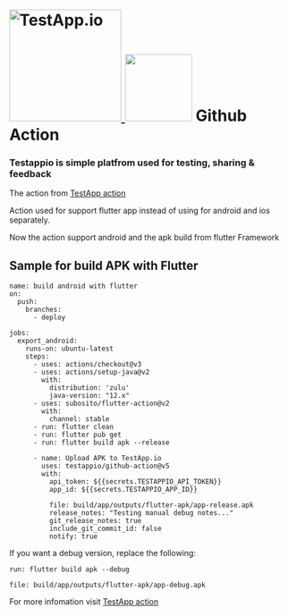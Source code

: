 
# [<img src="https://assets.testapp.io/logo/blue.svg" width="200" alt="TestApp.io"/>  <img width="120" src="https://docs.flutter.dev/assets/images/shared/brand/flutter/logo/flutter-lockup.png"/>](https://testapp.io/) Github Action

### Testappio is simple platfrom used for testing, sharing & feedback

The action from [TestApp action](https://github.com/testappio/github-action)

Action used for support flutter app instead of using for android and ios separately.

Now the action support android and the apk build  from flutter Framework

## Sample for build APK with Flutter
```
name: build android with flutter
on:
  push:
    branches:
      - deploy

jobs:
  export_android:
    runs-on: ubuntu-latest
    steps:
      - uses: actions/checkout@v3
      - uses: actions/setup-java@v2
        with:
          distribution: 'zulu'
          java-version: "12.x"
      - uses: subosito/flutter-action@v2
        with:
          channel: stable
      - run: flutter clean
      - run: flutter pub get
      - run: flutter build apk --release

      - name: Upload APK to TestApp.io
        uses: testappio/github-action@v5
        with:
          api_token: ${{secrets.TESTAPPIO_API_TOKEN}}
          app_id: ${{secrets.TESTAPPIO_APP_ID}}
          
          file: build/app/outputs/flutter-apk/app-release.apk
          release_notes: "Testing manual debug notes..."
          git_release_notes: true
          include_git_commit_id: false
          notify: true
```

If you want a debug version, replace the following:

`run: flutter build apk --debug`

`file: build/app/outputs/flutter-apk/app-debug.apk`


For more infomation visit [TestApp action](https://github.com/testappio/github-action)